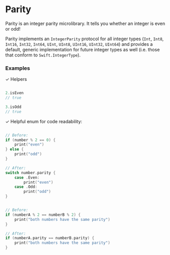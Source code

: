 # Parity

Parity is an integer parity microlibrary. It tells you whether an integer is even or odd!

Parity implements an `IntegerParity` protocol for all integer types (`Int`, `Int8`, `Int16`, `Int32`, `Int64`, `UInt`, `UInt8`, `UInt16`, `UInt32`, `UInt64`) and provides a default, generic implementation for future integer types as well (i.e. those that conform to `Swift.IntegerType`).

### Examples

✓ Helpers

```swift

2.isEven
// true

3.isOdd
// true

```

✓ Helpful enum for code readability:

```swift

// Before:
if (number % 2 == 0) {
    print("even")
} else {
    print("odd")
}

// After:
switch number.parity {
    case .Even:
        print("even")
    case .Odd:
        print("odd")
}

```

```swift

// Before:
if (numberA % 2 == numberB % 2) {
    print("both numbers have the same parity")
}

// After:
if (numberA.parity == numberB.parity) {
    print("both numbers have the same parity")
}

```